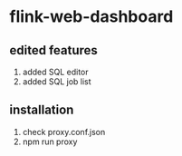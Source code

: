 # flink-web-dashboard

## edited features
1. added SQL editor
2. added SQL job list

## installation
1. check proxy.conf.json
2. npm run proxy

